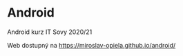 # Android

Android kurz IT Sovy 2020/21

Web dostupný na https://miroslav-opiela.github.io/android/
